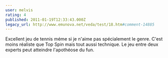```yaml
---
user: melvis
rating: 4
published: 2011-01-19T12:33:43.000Z
legacy_url: http://www.emunova.net/veda/test/18.htm#comment-14885
---
```

Excellent jeu de tennis méme si je n'aime pas spécialement le genre. C'est moins réaliste que Top Spin mais tout aussi technique. Le jeu entre deux experts peut atteindre l'apothéose du fun.